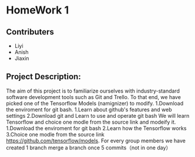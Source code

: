 
# HomeWork 1
## Contributers
* Liyi
* Anish
* Jiaxin

## Project Description:
The aim of this project is to familiarize ourselves with industry-standard software development tools such as Git and Trello. To that end, we have picked one of the Tensorflow Models (namignizer) to modify.
 1.Download the enviroment for git bash.
 1.Learn about github's features and web settings
2.Download git and Learn to use and operate git bash
We will learn Tensorflow and choice one modle from the source link and modeify it. 
1.Download the enviroment for git bash
2.Learn how the Tensorflow works
3.Choice one modle from the source link https://github.com/tensorflow/models.
For every group members we have created
1 branch 
merge a branch once 
5 commits（not in one day）
